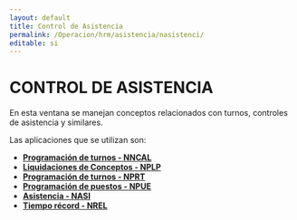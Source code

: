 ```yaml
---
layout: default
title: Control de Asistencia
permalink: /Operacion/hrm/asistencia/nasistenci/
editable: si
---
```


# CONTROL DE ASISTENCIA  

En esta ventana se manejan conceptos relacionados con turnos, controles de asistencia y similares.  

Las aplicaciones que se utilizan son:  

* [**Programación de turnos - NNCAL**](http://docs.oasiscom.com/Operacion/hrm/asistencia/nasistenci/nncal)    
* [**Liquidaciones de Conceptos - NPLP**](http://docs.oasiscom.com/Operacion/hrm/asistencia/nasistenci/nplp)  
* [**Programación de turnos - NPRT**](http://docs.oasiscom.com/Operacion/hrm/asistencia/nasistenci/nprt) 
* [**Programación de puestos - NPUE**](http://docs.oasiscom.com/Operacion/hrm/asistencia/nasistenci/npue)  
* [**Asistencia - NASI**](http://docs.oasiscom.com/Operacion/hrm/asistencia/nasistenci/nasi)  
* [**Tiempo récord - NREL**](http://docs.oasiscom.com/Operacion/hrm/asistencia/nasistenci/nrel)


